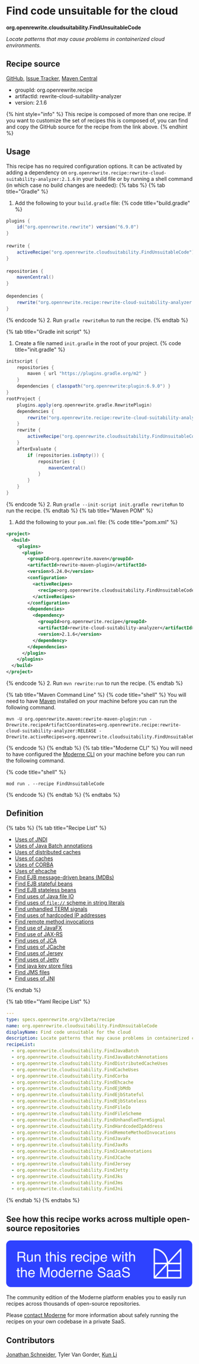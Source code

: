 # Find code unsuitable for the cloud

**org.openrewrite.cloudsuitability.FindUnsuitableCode**

_Locate patterns that may cause problems in containerized cloud environments._

## Recipe source

[GitHub](https://github.com/openrewrite/rewrite-cloud-suitability-analyzer/blob/main/src/main/resources/META-INF/rewrite/finders.yml), [Issue Tracker](https://github.com/openrewrite/rewrite-cloud-suitability-analyzer/issues), [Maven Central](https://central.sonatype.com/artifact/org.openrewrite.recipe/rewrite-cloud-suitability-analyzer/2.1.6/jar)

* groupId: org.openrewrite.recipe
* artifactId: rewrite-cloud-suitability-analyzer
* version: 2.1.6

{% hint style="info" %}
This recipe is composed of more than one recipe. If you want to customize the set of recipes this is composed of, you can find and copy the GitHub source for the recipe from the link above.
{% endhint %}

## Usage

This recipe has no required configuration options. It can be activated by adding a dependency on `org.openrewrite.recipe:rewrite-cloud-suitability-analyzer:2.1.6` in your build file or by running a shell command (in which case no build changes are needed): 
{% tabs %}
{% tab title="Gradle" %}
1. Add the following to your `build.gradle` file:
{% code title="build.gradle" %}
```groovy
plugins {
    id("org.openrewrite.rewrite") version("6.9.0")
}

rewrite {
    activeRecipe("org.openrewrite.cloudsuitability.FindUnsuitableCode")
}

repositories {
    mavenCentral()
}

dependencies {
    rewrite("org.openrewrite.recipe:rewrite-cloud-suitability-analyzer:2.1.6")
}
```
{% endcode %}
2. Run `gradle rewriteRun` to run the recipe.
{% endtab %}

{% tab title="Gradle init script" %}
1. Create a file named `init.gradle` in the root of your project.
{% code title="init.gradle" %}
```groovy
initscript {
    repositories {
        maven { url "https://plugins.gradle.org/m2" }
    }
    dependencies { classpath("org.openrewrite:plugin:6.9.0") }
}
rootProject {
    plugins.apply(org.openrewrite.gradle.RewritePlugin)
    dependencies {
        rewrite("org.openrewrite.recipe:rewrite-cloud-suitability-analyzer:2.1.6")
    }
    rewrite {
        activeRecipe("org.openrewrite.cloudsuitability.FindUnsuitableCode")
    }
    afterEvaluate {
        if (repositories.isEmpty()) {
            repositories {
                mavenCentral()
            }
        }
    }
}
```
{% endcode %}
2. Run `gradle --init-script init.gradle rewriteRun` to run the recipe.
{% endtab %}
{% tab title="Maven POM" %}
1. Add the following to your `pom.xml` file:
{% code title="pom.xml" %}
```xml
<project>
  <build>
    <plugins>
      <plugin>
        <groupId>org.openrewrite.maven</groupId>
        <artifactId>rewrite-maven-plugin</artifactId>
        <version>5.24.0</version>
        <configuration>
          <activeRecipes>
            <recipe>org.openrewrite.cloudsuitability.FindUnsuitableCode</recipe>
          </activeRecipes>
        </configuration>
        <dependencies>
          <dependency>
            <groupId>org.openrewrite.recipe</groupId>
            <artifactId>rewrite-cloud-suitability-analyzer</artifactId>
            <version>2.1.6</version>
          </dependency>
        </dependencies>
      </plugin>
    </plugins>
  </build>
</project>
```
{% endcode %}
2. Run `mvn rewrite:run` to run the recipe.
{% endtab %}

{% tab title="Maven Command Line" %}
{% code title="shell" %}
You will need to have [Maven](https://maven.apache.org/download.cgi) installed on your machine before you can run the following command.

```shell
mvn -U org.openrewrite.maven:rewrite-maven-plugin:run -Drewrite.recipeArtifactCoordinates=org.openrewrite.recipe:rewrite-cloud-suitability-analyzer:RELEASE -Drewrite.activeRecipes=org.openrewrite.cloudsuitability.FindUnsuitableCode
```
{% endcode %}
{% endtab %}
{% tab title="Moderne CLI" %}
You will need to have configured the [Moderne CLI](https://docs.moderne.io/moderne-cli/cli-intro) on your machine before you can run the following command.

{% code title="shell" %}
```shell
mod run . --recipe FindUnsuitableCode
```
{% endcode %}
{% endtab %}
{% endtabs %}

## Definition

{% tabs %}
{% tab title="Recipe List" %}
* [Uses of JNDI](../cloudsuitability/findjavabatch.md)
* [Uses of Java Batch annotations](../cloudsuitability/findjavabatchannotations.md)
* [Uses of distributed caches](../cloudsuitability/finddistributedcacheuses.md)
* [Uses of caches](../cloudsuitability/findcacheuses.md)
* [Uses of CORBA](../cloudsuitability/findcorba.md)
* [Uses of ehcache](../cloudsuitability/findehcache.md)
* [Find EJB message-driven beans (MDBs)](../cloudsuitability/findejbmdb.md)
* [Find EJB stateful beans](../cloudsuitability/findejbstateful.md)
* [Find EJB stateless beans](../cloudsuitability/findejbstateless.md)
* [Find uses of Java file IO](../cloudsuitability/findfileio.md)
* [Find uses of `file://` scheme in string literals](../cloudsuitability/findfilescheme.md)
* [Find unhandled TERM signals](../cloudsuitability/findunhandledtermsignal.md)
* [Find uses of hardcoded IP addresses](../cloudsuitability/findhardcodedipaddress.md)
* [Find remote method invocations](../cloudsuitability/findremotemethodinvocations.md)
* [Find use of JavaFX](../cloudsuitability/findjavafx.md)
* [Find use of JAX-RS](../cloudsuitability/findjaxrs.md)
* [Find uses of JCA](../cloudsuitability/findjcaannotations.md)
* [Find uses of JCache](../cloudsuitability/findjcache.md)
* [Find uses of Jersey](../cloudsuitability/findjersey.md)
* [Find uses of Jetty](../cloudsuitability/findjetty.md)
* [Find java key store files](../cloudsuitability/findjks.md)
* [Find JMS files](../cloudsuitability/findjms.md)
* [Find uses of JNI](../cloudsuitability/findjni.md)

{% endtab %}

{% tab title="Yaml Recipe List" %}
```yaml
---
type: specs.openrewrite.org/v1beta/recipe
name: org.openrewrite.cloudsuitability.FindUnsuitableCode
displayName: Find code unsuitable for the cloud
description: Locate patterns that may cause problems in containerized cloud environments.
recipeList:
  - org.openrewrite.cloudsuitability.FindJavaBatch
  - org.openrewrite.cloudsuitability.FindJavaBatchAnnotations
  - org.openrewrite.cloudsuitability.FindDistributedCacheUses
  - org.openrewrite.cloudsuitability.FindCacheUses
  - org.openrewrite.cloudsuitability.FindCorba
  - org.openrewrite.cloudsuitability.FindEhcache
  - org.openrewrite.cloudsuitability.FindEjbMdb
  - org.openrewrite.cloudsuitability.FindEjbStateful
  - org.openrewrite.cloudsuitability.FindEjbStateless
  - org.openrewrite.cloudsuitability.FindFileIo
  - org.openrewrite.cloudsuitability.FindFileScheme
  - org.openrewrite.cloudsuitability.FindUnhandledTermSignal
  - org.openrewrite.cloudsuitability.FindHardcodedIpAddress
  - org.openrewrite.cloudsuitability.FindRemoteMethodInvocations
  - org.openrewrite.cloudsuitability.FindJavaFx
  - org.openrewrite.cloudsuitability.FindJaxRs
  - org.openrewrite.cloudsuitability.FindJcaAnnotations
  - org.openrewrite.cloudsuitability.FindJCache
  - org.openrewrite.cloudsuitability.FindJersey
  - org.openrewrite.cloudsuitability.FindJetty
  - org.openrewrite.cloudsuitability.FindJks
  - org.openrewrite.cloudsuitability.FindJms
  - org.openrewrite.cloudsuitability.FindJni

```
{% endtab %}
{% endtabs %}

## See how this recipe works across multiple open-source repositories

[![Moderne Link Image](/.gitbook/assets/ModerneRecipeButton.png)](https://app.moderne.io/recipes/org.openrewrite.cloudsuitability.FindUnsuitableCode)

The community edition of the Moderne platform enables you to easily run recipes across thousands of open-source repositories.

Please [contact Moderne](https://moderne.io/product) for more information about safely running the recipes on your own codebase in a private SaaS.

## Contributors
[Jonathan Schneider](mailto:jkschneider@gmail.com), Tyler Van Gorder, [Kun Li](mailto:kun@moderne.io)
